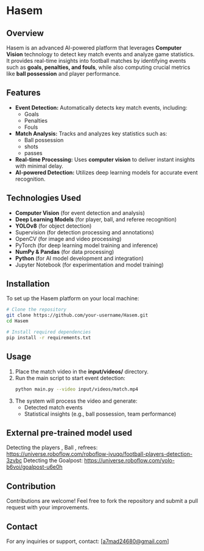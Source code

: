 # Hasem

## Overview

Hasem is an advanced AI-powered platform that leverages **Computer Vision** technology to detect key match events and analyze game statistics. It provides real-time insights into football matches by identifying events such as **goals, penalties, and fouls**, while also computing crucial metrics like **ball possession** and player performance.

## Features

- **Event Detection:** Automatically detects key match events, including:
  - Goals
  - Penalties
  - Fouls
- **Match Analysis:** Tracks and analyzes key statistics such as:
  - Ball possession
  - shots
  - passes
- **Real-time Processing:** Uses **computer vision** to deliver instant insights with minimal delay.
- **AI-powered Detection:** Utilizes deep learning models for accurate event recognition.

## Technologies Used

- **Computer Vision** (for event detection and analysis)
- **Deep Learning Models** (for player, ball, and referee recognition)
- **YOLOv8** (for object detection)
- Supervision (for detection processing and annotations)
- OpenCV (for image and video processing)
- PyTorch (for deep learning model training and inference)
- **NumPy & Pandas** (for data processing)
- **Python** (for AI model development and integration)
- Jupyter Notebook (for experimentation and model training)

## Installation

To set up the Hasem platform on your local machine:

```bash
# Clone the repository
git clone https://github.com/your-username/Hasem.git
cd Hasem

# Install required dependencies
pip install -r requirements.txt
```

## Usage

1. Place the match video in the **input/videos/** directory.
2. Run the main script to start event detection:
   ```bash
   python main.py --video input/videos/match.mp4
   ```
3. The system will process the video and generate:
   - Detected match events
   - Statistical insights (e.g., ball possession, team performance)


## External pre-trained model used
Detecting the players , Ball , refrees:
https://universe.roboflow.com/roboflow-jvuqo/football-players-detection-3zvbc
Detecting the Goalpost:
https://universe.roboflow.com/yolo-b6voi/goalpost-u6e0h


## Contribution

Contributions are welcome! Feel free to fork the repository and submit a pull request with your improvements.


## Contact

For any inquiries or support, contact: [a7mad24680@gmail.com]

